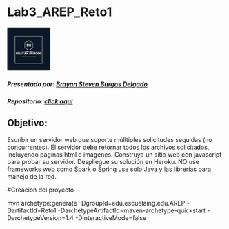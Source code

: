 # Lab3_AREP_Reto1
<img src="https://github.com/sf-burgos/ArquitecturaEmpresarial/blob/master/laboratorio1AREP-app/resources/Imagenes/BB.jpg" width="100" height="100">

##### **Presentado por:** **[Brayan Steven Burgos Delgado](https://www.linkedin.com/in/brayan-steven-burgos-delgado-21a9a0178/)**
##### Repositorio: [click aqui](https://github.com/sf-burgos/Lab3_AREP_Reto1)
## Objetivo:

Escribir un servidor web que soporte múlltiples solicitudes seguidas (no concurrentes). El servidor debe retornar todos los archivos solicitados, incluyendo páginas html e imágenes. Construya un sitio web con javascript para probar su servidor. Despliegue su solución en Heroku. NO use frameworks web como Spark o Spring use solo Java y las librerías para manejo de la red.

#Creacion del proyecto 

mvn archetype:generate -DgroupId=edu.escuelaing.edu.AREP -DartifactId=Reto1 -DarchetypeArtifactId=maven-archetype-quickstart -DarchetypeVersion=1.4 -DinteractiveMode=false